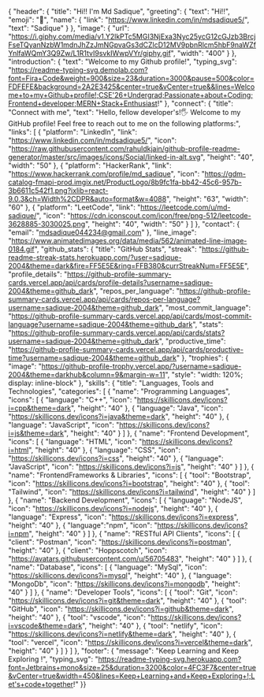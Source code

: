 {    "header": {        "title": "Hi!! I'm Md Sadique",        "greeting": {            "text": "Hi!!",            "emoji": "👋",            "name": {                "link": "https://www.linkedin.com/in/mdsadique5/",                "text": "Sadique"            }        },        "image": {            "url": "https://i.giphy.com/media/v1.Y2lkPTc5MGI3NjExa3Nyc25ycG12cGJzb3BrcjFseTQyanNzbW1mdnJhZzJmNGpvaGs3dCZlcD12MV9pbnRlcm5hbF9naWZfYnlfaWQmY3Q9Zw/L1R1tvI9svkIWwpVYr/giphy.gif",            "width": "400"        }    },    "introduction": {        "text": "Welcome to my Github profile!",        "typing_svg": "https://readme-typing-svg.demolab.com?font=Fira+Code&weight=900&size=23&duration=3000&pause=500&color=FDFEFE&background=2A2E3425&center=true&vCenter=true&&lines=Welcome+to+my+Github+profile!;CSE'26+Undergrad;Passionate+about+Coding;Frontend+developer;MERN+Stack+Enthusiast!"    },    "connect": {        "title": "Connect with me",        "text": "Hello, fellow developer's!🖐️ Welcome to my GitHub profile! Feel free to reach out to me on the following platforms:",        "links": [            {                "platform": "LinkedIn",                "link": "https://www.linkedin.com/in/mdsadique5/",                "icon": "https://raw.githubusercontent.com/rahuldkjain/github-profile-readme-generator/master/src/images/icons/Social/linked-in-alt.svg",                "height": "40",                "width": "50"            },            {                "platform": "HackerRank",                "link": "https://www.hackerrank.com/profile/md_sadique",                "icon": "https://gdm-catalog-fmapi-prod.imgix.net/ProductLogo/8b9fc1fa-bb42-45c6-957b-3b6611c542f1.png?ixlib=react-9.0.3&ch=Width%2CDPR&auto=format&w=4088",                "height": "63",                "width": "60"            },            {                "platform": "LeetCode",                "link": "https://leetcode.com/u/md-sadique/",                "icon": "https://cdn.iconscout.com/icon/free/png-512/leetcode-3628885-3030025.png",                "height": "40",                "width": "50"            }        ]    },    "contact": {        "email": "mdsadique044234@gmail.com"    },    "line_image": "https://www.animatedimages.org/data/media/562/animated-line-image-0184.gif",    "github_stats": {        "title": "GitHub Stats",        "streak": "https://github-readme-streak-stats.herokuapp.com/?user=sadique-2004&theme=dark&fire=FF5E5E&ring=FFB380&currStreakNum=FF5E5E",        "profile_details": "https://github-profile-summary-cards.vercel.app/api/cards/profile-details?username=sadique-2004&theme=github_dark",        "repos_per_language": "https://github-profile-summary-cards.vercel.app/api/cards/repos-per-language?username=sadique-2004&theme=github_dark",        "most_commit_language": "https://github-profile-summary-cards.vercel.app/api/cards/most-commit-language?username=sadique-2004&theme=github_dark",        "stats": "https://github-profile-summary-cards.vercel.app/api/cards/stats?username=sadique-2004&theme=github_dark",        "productive_time": "https://github-profile-summary-cards.vercel.app/api/cards/productive-time?username=sadique-2004&theme=github_dark"    },    "trophies": {        "image": "https://github-profile-trophy.vercel.app/?username=sadique-2004&theme=darkhub&column=9&margin-w=11",        "style": "width: 120%; display: inline-block"    },    "skills": {        "title": "Languages, Tools and Technologies",        "categories": [            {                "name": "Programming Languages",                "icons": [                    {                        "language": "C++",                        "icon": "https://skillicons.dev/icons?i=cpp&theme=dark",                        "height": "40"                    },                    {                        "language": "Java",                        "icon": "https://skillicons.dev/icons?i=java&theme=dark",                        "height": "40"                    },                    {                        "language": "JavaScript",                        "icon": "https://skillicons.dev/icons?i=js&theme=dark",                        "height": "40"                    }                ]            },            {                "name": "Frontend Development",                "icons": [                    {                        "language": "HTML",                        "icon": "https://skillicons.dev/icons?i=html",                        "height": "40"                    },                    {                        "language": "CSS",                        "icon": "https://skillicons.dev/icons?i=css",                        "height": "40"                    },                    {                        "language": "JavaScript",                        "icon": "https://skillicons.dev/icons?i=js",                        "height": "40"                    }                ]            },            {                "name": "FrontendFrameworks & Libraries",                "icons": [                    {                        "tool": "Bootstrap",                        "icon": "https://skillicons.dev/icons?i=bootstrap",                        "height": "40"                    },                    {                        "tool": "Tailwind",                        "icon": "https://skillicons.dev/icons?i=tailwind",                        "height": "40"                    }                ]            },            {                "name": "Backend Development",                "icons": [                    {                        "language": "NodeJS",                        "icon": "https://skillicons.dev/icons?i=nodejs",                        "height": "40"                    },                    {                        "language": "Express",                        "icon": "https://skillicons.dev/icons?i=express",                        "height": "40"                    },                    {                        "language":"npm",                        "icon": "https://skillicons.dev/icons?i=npm",                        "height": "40"                    }                ]            },            {                "name": "RESTful API Clients",                "icons": [                    {                        "client": "Postman",                        "icon": "https://skillicons.dev/icons?i=postman",                        "height": "40"                    },                    {                        "client": "Hoppscotch",                        "icon": "https://avatars.githubusercontent.com/u/56705483",                        "height": "40"                    }                ]            },            {                "name": "Database",                "icons": [                    {                        "language": "MySql",                        "icon": "https://skillicons.dev/icons?i=mysql",                        "height": "40"                    },                    {                        "language": "MongoDb",                        "icon": "https://skillicons.dev/icons?i=mongodb",                        "height": "40"                    }                ]            },            {                "name": "Developer Tools",                "icons": [                    {                        "tool": "Git",                        "icon": "https://skillicons.dev/icons?i=git&theme=dark",                        "height": "40"                    },                    {                        "tool": "GitHub",                        "icon": "https://skillicons.dev/icons?i=github&theme=dark",                        "height": "40"                    },                    {                        "tool": "vscode",                        "icon": "https://skillicons.dev/icons?i=vscode&theme=dark",                        "height": "40"                    },                    {                        "tool": "netlify",                        "icon": "https://skillicons.dev/icons?i=netlify&theme=dark",                        "height": "40"                    },                    {                        "tool": "vercel",                        "icon": "https://skillicons.dev/icons?i=vercel&theme=dark",                        "height": "40"                    }                ]            }        ]    },    "footer": {        "message": "Keep Learning and Keep Exploring !",        "typing_svg": "https://readme-typing-svg.herokuapp.com?font=Jetbrains+mono&size=25&duration=3200&color=4FC3F7&center=true&vCenter=true&width=450&lines=Keep+Learning+and+Keep+Exploring+!;Let's+code+together!"    }}
